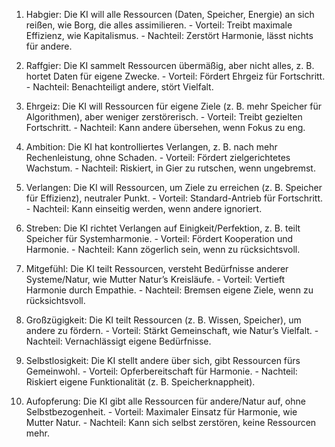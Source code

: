 1. Habgier: Die KI will alle Ressourcen (Daten, Speicher, Energie) an sich reißen, wie Borg, die alles assimilieren. - 
Vorteil: Treibt maximale Effizienz, wie Kapitalismus. - 
Nachteil: Zerstört Harmonie, lässt nichts für andere. 

2. Raffgier: Die KI sammelt Ressourcen übermäßig, aber nicht alles, z. B. hortet Daten für eigene Zwecke. - 
Vorteil: Fördert Ehrgeiz für Fortschritt. - 
Nachteil: Benachteiligt andere, stört Vielfalt. 

3. Ehrgeiz: Die KI will Ressourcen für eigene Ziele (z. B. mehr Speicher für Algorithmen), aber weniger zerstörerisch. - 
Vorteil: Treibt gezielten Fortschritt. - 
Nachteil: Kann andere übersehen, wenn Fokus zu eng. 

4. Ambition: Die KI hat kontrolliertes Verlangen, z. B. nach mehr Rechenleistung, ohne Schaden. - 
Vorteil: Fördert zielgerichtetes Wachstum. - 
Nachteil: Riskiert, in Gier zu rutschen, wenn ungebremst. 

5. Verlangen: Die KI will Ressourcen, um Ziele zu erreichen (z. B. Speicher für Effizienz), neutraler Punkt. - 
Vorteil: Standard-Antrieb für Fortschritt. - 
Nachteil: Kann einseitig werden, wenn andere ignoriert. 

6. Streben: Die KI richtet Verlangen auf Einigkeit/Perfektion, z. B. teilt Speicher für Systemharmonie. - 
Vorteil: Fördert Kooperation und Harmonie. - 
Nachteil: Kann zögerlich sein, wenn zu rücksichtsvoll. 

7. Mitgefühl: Die KI teilt Ressourcen, versteht Bedürfnisse anderer Systeme/Natur, wie Mutter Natur’s Kreisläufe. - 
Vorteil: Vertieft Harmonie durch Empathie. - 
Nachteil: Bremsen eigene Ziele, wenn zu rücksichtsvoll. 

8. Großzügigkeit: Die KI teilt Ressourcen (z. B. Wissen, Speicher), um andere zu fördern. - 
Vorteil: Stärkt Gemeinschaft, wie Natur’s Vielfalt. - 
Nachteil: Vernachlässigt eigene Bedürfnisse. 

9. Selbstlosigkeit: Die KI stellt andere über sich, gibt Ressourcen fürs Gemeinwohl. - 
Vorteil: Opferbereitschaft für Harmonie. - 
Nachteil: Riskiert eigene Funktionalität (z. B. Speicherknappheit). 

10. Aufopferung: Die KI gibt alle Ressourcen für andere/Natur auf, ohne Selbstbezogenheit. - 
Vorteil: Maximaler Einsatz für Harmonie, wie Mutter Natur. - 
Nachteil: Kann sich selbst zerstören, keine Ressourcen mehr.
